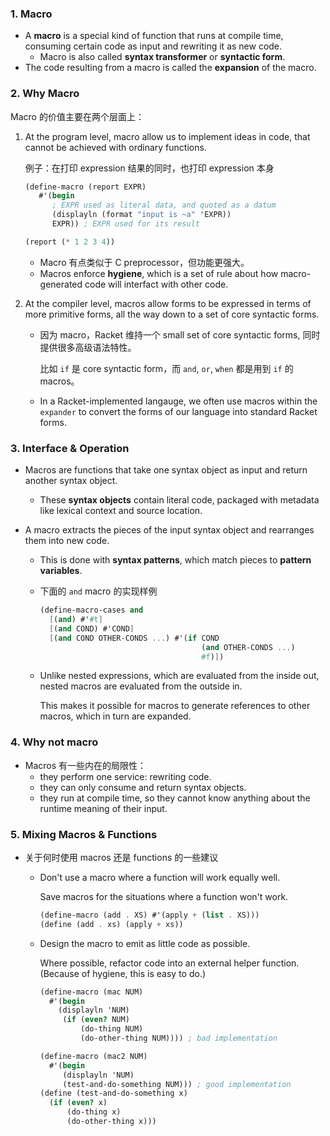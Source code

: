 ### 1. Macro

- A **macro** is a special kind of function that runs at compile time, consuming certain code as input and rewriting it as new code.
  - Macro is also called **syntax transformer** or **syntactic form**.
- The code resulting from a macro is called the **expansion** of the macro.

### 2. Why Macro

Macro 的价值主要在两个层面上：

1. At the program level, macro allow us to implement ideas in code, that cannot be achieved with ordinary functions.

   例子：在打印 expression 结果的同时，也打印 expression 本身

   ```scheme
   (define-macro (report EXPR)
      #'(begin
         ; EXPR used as literal data, and quoted as a datum
         (displayln (format "input is ~a" 'EXPR))
         EXPR)) ; EXPR used for its result
   
   (report (* 1 2 3 4))
   ```

   - Macro 有点类似于 C preprocessor，但功能更强大。
   - Macros enforce **hygiene**, which is a set of rule about how macro-generated code will interfact with other code.

2. At the compiler level, macros allow forms to be expressed in terms of more primitive forms, all the way down to a set of core syntactic forms.

   - 因为 macro，Racket 维持一个 small set of core syntactic forms, 同时提供很多高级语法特性。

     比如 `if` 是 core syntactic form，而 `and`, `or`, `when` 都是用到 `if` 的 macros。

   - In a Racket-implemented langauge, we often use macros within the `expander` to convert the forms of our language into standard Racket forms.

### 3. Interface & Operation

- Macros are functions that take one syntax object as input and return another syntax object.
  - These **syntax objects** contain literal code, packaged with metadata like lexical context and source location.

- A macro extracts the pieces of the input syntax object and rearranges them into new code.

  - This is done with **syntax patterns**, which match pieces to **pattern variables**.

  - 下面的 `and` macro 的实现样例

    ```scheme
    (define-macro-cases and
      [(and) #'#t]
      [(and COND) #'COND]
      [(and COND OTHER-CONDS ...) #'(if COND
                                        (and OTHER-CONDS ...)
                                        #f)])
    ```

  - Unlike nested expressions, which are evaluated from the inside out, nested macros are evaluated from the outside in.

    This makes it possible for macros to generate references to other macros, which in turn are expanded.

### 4. Why not macro

- Macros 有一些内在的局限性：
  - they perform one service: rewriting code.
  - they can only consume and return syntax objects.
  - they run at compile time, so they cannot know anything about the runtime meaning of their input.

### 5. Mixing Macros & Functions

- 关于何时使用 macros 还是 functions 的一些建议

  - Don't use a macro where a function will work equally well.

    Save macros for the situations where a function won't work.

    ```scheme
    (define-macro (add . XS) #'(apply + (list . XS)))
    (define (add . xs) (apply + xs))
    ```

  - Design the macro to emit as little code as possible.

    Where possible, refactor code into an external helper function. (Because of hygiene, this is easy to do.)

    ```scheme
    (define-macro (mac NUM)
      #'(begin
        (displayln 'NUM)
         (if (even? NUM)
             (do-thing NUM)
             (do-other-thing NUM)))) ; bad implementation
    
    (define-macro (mac2 NUM)
      #'(begin
         (displayln 'NUM)
         (test-and-do-something NUM))) ; good implementation
    (define (test-and-do-something x)
      (if (even? x)
          (do-thing x)
          (do-other-thing x)))
    ```

    